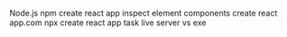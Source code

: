 Node.js
npm
create react app
inspect element components
create react app.com
npx create react app
task
  live server vs exe
  

